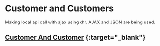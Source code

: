 # Customer and Customers 
Making local api call with ajax using xhr. AJAX and JSON are being used.


## [ Customer And Customer](https://gerardinhoo.github.io/ajax_json/) {:target="_blank"}








